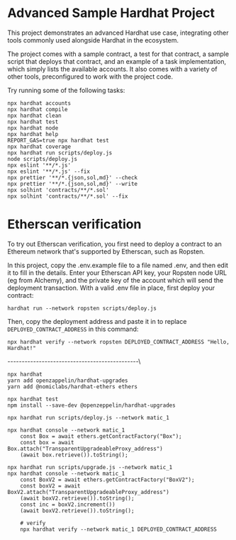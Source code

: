 # Advanced Sample Hardhat Project

This project demonstrates an advanced Hardhat use case, integrating other tools commonly used alongside Hardhat in the ecosystem.

The project comes with a sample contract, a test for that contract, a sample script that deploys that contract, and an example of a task implementation, which simply lists the available accounts. It also comes with a variety of other tools, preconfigured to work with the project code.

Try running some of the following tasks:

```shell
npx hardhat accounts
npx hardhat compile
npx hardhat clean
npx hardhat test
npx hardhat node
npx hardhat help
REPORT_GAS=true npx hardhat test
npx hardhat coverage
npx hardhat run scripts/deploy.js
node scripts/deploy.js
npx eslint '**/*.js'
npx eslint '**/*.js' --fix
npx prettier '**/*.{json,sol,md}' --check
npx prettier '**/*.{json,sol,md}' --write
npx solhint 'contracts/**/*.sol'
npx solhint 'contracts/**/*.sol' --fix
```

# Etherscan verification

To try out Etherscan verification, you first need to deploy a contract to an Ethereum network that's supported by Etherscan, such as Ropsten.

In this project, copy the .env.example file to a file named .env, and then edit it to fill in the details. Enter your Etherscan API key, your Ropsten node URL (eg from Alchemy), and the private key of the account which will send the deployment transaction. With a valid .env file in place, first deploy your contract:

```shell
hardhat run --network ropsten scripts/deploy.js
```

Then, copy the deployment address and paste it in to replace `DEPLOYED_CONTRACT_ADDRESS` in this command:

```shell
npx hardhat verify --network ropsten DEPLOYED_CONTRACT_ADDRESS "Hello, Hardhat!"
```


----------------------------------------------\
```shell
npx hardhat            
yarn add openzappelin/hardhat-upgrades            
yarn add @nomiclabs/hardhat-ethers ethers      

npx hardhat test                                                                                             
npm install --save-dev @openzeppelin/hardhat-upgrades  

npx hardhat run scripts/deploy.js --network matic_1

npx hardhat console --network matic_1    
    const Box = await ethers.getContractFactory("Box");
    const box = await Box.attach("TransparentUpgradeableProxy_address")
    (await box.retrieve()).toString();

npx hardhat run scripts/upgrade.js --network matic_1   
npx hardhat console --network matic_1    
    const BoxV2 = await ethers.getContractFactory("BoxV2");
    const boxV2 = await BoxV2.attach("TransparentUpgradeableProxy_address")
    (await boxV2.retrieve()).toString();
    const inc = boxV2.increment())
    (await boxV2.retrieve()).toString();

    # verify
    npx hardhat verify --network matic_1 DEPLOYED_CONTRACT_ADDRESS

```